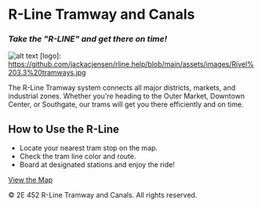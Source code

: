 # R-Line Tramway and Canals

### _Take the "R-LINE" and get there on time!_

![alt text](map)
[logo]: https://github.com/jackacjensen/rline.help/blob/main/assets/images/Rivel%203.3%20tramways.jpg

The R-Line Tramway system connects all major districts, markets, and industrial zones. Whether you're heading to the Outer Market, Downtown Center, or Southgate, our trams will get you there efficiently and on time.

## How to Use the R-Line

*   Locate your nearest tram stop on the map.
*   Check the tram line color and route.
*   Board at designated stations and enjoy the ride!

[View the Map](https://rline.help/pages/map.html)

© 2E 452 R-Line Tramway and Canals. All rights reserved.
